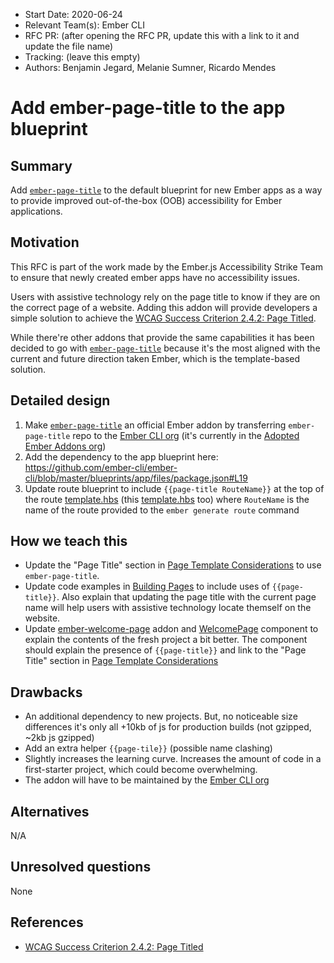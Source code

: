 - Start Date: 2020-06-24
- Relevant Team(s): Ember CLI
- RFC PR: (after opening the RFC PR, update this with a link to it and update the file name)
- Tracking: (leave this empty)
- Authors: Benjamin Jegard, Melanie Sumner, Ricardo Mendes

# Add ember-page-title to the app blueprint

## Summary

Add [`ember-page-title`](https://github.com/adopted-ember-addons/ember-page-title) to the default blueprint for new Ember apps as a way to provide improved out-of-the-box (OOB) accessibility for Ember applications.

## Motivation

This RFC is part of the work made by the Ember.js Accessibility Strike Team to ensure that newly created ember apps have no accessibility issues.

Users with assistive technology rely on the page title to know if they are on the correct page of a website.
Adding this addon will provide developers a simple solution to achieve the [WCAG Success Criterion 2.4.2: Page Titled](https://www.w3.org/WAI/WCAG21/Understanding/page-titled.html).

While there're other addons that provide the same capabilities it has been decided to go with [`ember-page-title`](https://github.com/adopted-ember-addons/ember-page-title) because it's the most aligned with the current and future direction taken Ember, which is the template-based solution.

## Detailed design

1. Make [`ember-page-title`](https://github.com/adopted-ember-addons/ember-page-title) an official Ember addon by transferring `ember-page-title` repo to the [Ember CLI org](https://github.com/ember-cli) (it's currently in the [Adopted Ember Addons org](https://github.com/adopted-ember-addons))
2. Add the dependency to the app blueprint here: https://github.com/ember-cli/ember-cli/blob/master/blueprints/app/files/package.json#L19
4. Update route blueprint to include `{{page-title RouteName}}` at the top of the route [template.hbs](https://github.com/emberjs/ember.js/blob/master/blueprints/route/native-files/__root__/__templatepath__/__templatename__.hbs) (this [template.hbs](https://github.com/emberjs/ember.js/blob/master/blueprints/route/files/__root__/__templatepath__/__templatename__.hbs) too) where `RouteName` is the name of the route provided to the `ember generate route` command

## How we teach this

- Update the "Page Title" section in [Page Template Considerations](https://guides.emberjs.com/release/accessibility/page-template-considerations) to use `ember-page-title`.
- Update code examples in [Building Pages](https://guides.emberjs.com/release/tutorial/part-1/building-pages/) to include uses of `{{page-title}}`. Also explain that updating the page title with the current page name will help users with assistive technology locate themself on the website.
- Update [ember-welcome-page](https://github.com/ember-cli/ember-welcome-page) addon and [WelcomePage](https://github.com/ember-cli/ember-welcome-page/blob/master/addon/templates/components/welcome-page.hbs) component to explain the contents of the fresh project a bit better. The component should explain the presence of `{{page-title}}` and link to the "Page Title" section in [Page Template Considerations](https://guides.emberjs.com/release/accessibility/page-template-considerations)

## Drawbacks

- An additional dependency to new projects. But, no noticeable size differences it's only all +10kb of js for production builds (not gzipped, ~2kb js gzipped)
- Add an extra helper `{{page-tile}}` (possible name clashing)
- Slightly increases the learning curve. Increases the amount of code in a first-starter project, which could become overwhelming.
- The addon will have to be maintained by the [Ember CLI org](https://github.com/ember-cli)

## Alternatives

N/A

## Unresolved questions

None

## References

- [WCAG Success Criterion 2.4.2: Page Titled](https://www.w3.org/WAI/WCAG21/Understanding/page-titled.html)
